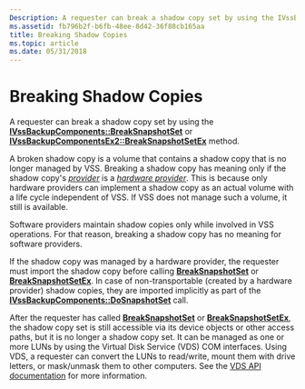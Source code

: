 ```yaml
---
Description: A requester can break a shadow copy set by using the IVssBackupComponents::BreakSnapshotSet or IVssBackupComponentsEx2::BreakSnapshotSetEx method.
ms.assetid: fb796b2f-b6fb-48ee-8d42-36f88cb165aa
title: Breaking Shadow Copies
ms.topic: article
ms.date: 05/31/2018
---
```


# Breaking Shadow Copies

A requester can break a shadow copy set by using the [**IVssBackupComponents::BreakSnapshotSet**](/windows/desktop/api/VsBackup/nf-vsbackup-ivssbackupcomponents-breaksnapshotset) or [**IVssBackupComponentsEx2::BreakSnapshotSetEx**](/windows/desktop/api/VsBackup/nf-vsbackup-ivssbackupcomponentsex2-breaksnapshotsetex) method.

A broken shadow copy is a volume that contains a shadow copy that is no longer managed by VSS. Breaking a shadow copy has meaning only if the shadow copy's [*provider*](vssgloss-p.md) is a [*hardware provider*](vssgloss-h.md). This is because only hardware providers can implement a shadow copy as an actual volume with a life cycle independent of VSS. If VSS does not manage such a volume, it still is available.

Software providers maintain shadow copies only while involved in VSS operations. For that reason, breaking a shadow copy has no meaning for software providers.

If the shadow copy was managed by a hardware provider, the requester must import the shadow copy before calling [**BreakSnapshotSet**](/windows/desktop/api/VsBackup/nf-vsbackup-ivssbackupcomponents-breaksnapshotset) or [**BreakSnapshotSetEx**](/windows/desktop/api/VsBackup/nf-vsbackup-ivssbackupcomponentsex2-breaksnapshotsetex). In case of non-transportable (created by a hardware provider) shadow copies, they are imported implicitly as part of the [**IVssBackupComponents::DoSnapshotSet**](/windows/desktop/api/VsBackup/nf-vsbackup-ivssbackupcomponents-dosnapshotset) call.

After the requester has called [**BreakSnapshotSet**](/windows/desktop/api/VsBackup/nf-vsbackup-ivssbackupcomponents-breaksnapshotset) or [**BreakSnapshotSetEx**](/windows/desktop/api/VsBackup/nf-vsbackup-ivssbackupcomponentsex2-breaksnapshotsetex), the shadow copy set is still accessible via its device objects or other access paths, but it is no longer a shadow copy set. It can be managed as one or more LUNs by using the Virtual Disk Service (VDS) COM interfaces. Using VDS, a requester can convert the LUNs to read/write, mount them with drive letters, or mask/unmask them to other computers. See the [VDS API documentation](../vds/virtual-disk-service-portal.md) for more information.

 

 